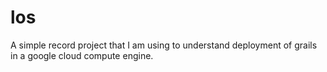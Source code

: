 # los

A simple record project that I am using to understand deployment of grails in a google cloud compute engine.

